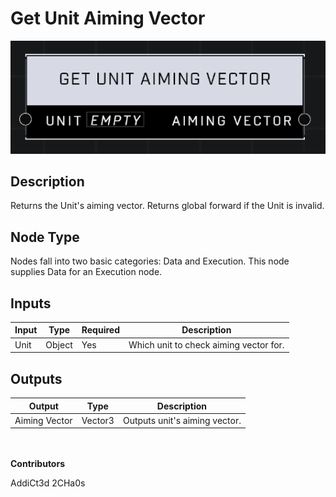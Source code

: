 # Get Unit Aiming Vector
![](../../../.gitbook/assets/get-unit-aiming-vector.png)
## Description
Returns the Unit's aiming vector. Returns global forward if the Unit is invalid.

## Node Type
Nodes fall into two basic categories: Data and Execution. This node supplies Data for an Execution node.

## Inputs
| Input | Type | Required | Description |
|------------------|------------------|----------|--------------------------------------------------------------|
| Unit | Object | Yes | Which unit to check aiming vector for. |

## Outputs
| Output | Type | Description |
|------------------|------------------|--------------------------------------------------------------|
| Aiming Vector | Vector3 | Outputs unit's aiming vector. |

\
\
**Contributors**

AddiCt3d 2CHa0s